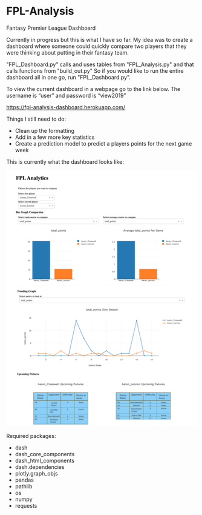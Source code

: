 # FPL-Analysis
Fantasy Premier League Dashboard

Currently in progress but this is what I have so far. My idea was to create a dashboard where someone could quickly compare two players that they were thinking about putting in their fantasy team.

"FPL_Dashboard.py" calls and uses tables from "FPL_Analysis.py" and that calls functions from "build_out.py"
So if you would like to run the entire dashboard all in one go, run "FPL_Dashboard.py".

To view the current dashboard in a webpage go to the link below. The username is “user” and password is “view2019"

https://fpl-analysis-dashboard.herokuapp.com/



Things I still need to do: 
- Clean up the formatting
- Add in a few more key statistics
- Create a prediction model to predict a players points for the next game week


This is currently what the dashboard looks like:

![alt text](https://github.com/ksauln/FPL-Analysis/blob/master/Dashboard1.png)
![alt text](https://github.com/ksauln/FPL-Analysis/blob/master/Dashboard2.png)




Required packages:
- dash
- dash_core_components
- dash_html_components
- dash.dependencies
- plotly.graph_objs
- pandas
- pathlib
- os
- numpy
- requests
